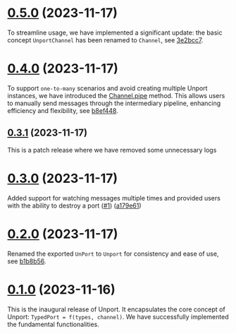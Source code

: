 # [0.5.0](https://github.com/ulivz/unport/compare/v0.3.1...v0.5.0) (2023-11-17)

To streamline usage, we have implemented a significant update: the basic concept `UnportChannel` has been renamed to `Channel`, see [3e2bcc7](https://github.com/web-infra-dev/unport/commit/3e2bcc73bb97e7d46b7c7f79a1b9481c98157bdc).

# [0.4.0](https://github.com/ulivz/unport/compare/v0.3.1...v0.4.0) (2023-11-17)


To support `one-to-many` scenarios and avoid creating multiple Unport instances, we have introduced the [Channel.pipe](https://github.com/web-infra-dev/unport#pipe) method. This allows users to manually send messages through the intermediary pipeline, enhancing efficiency and flexibility, see [b8ef448](https://github.com/web-infra-dev/unport/commit/b8ef4482088e994eef37823a6991a67a93c5c77c).



## [0.3.1](https://github.com/ulivz/unport/compare/v0.3.0...v0.3.1) (2023-11-17)

This is a patch release where we have removed some unnecessary logs 


# [0.3.0](https://github.com/ulivz/unport/compare/v0.2.0...v0.3.0) (2023-11-17)


Added support for watching messages multiple times and provided users with the ability to destroy a port ([#1](https://github.com/ulivz/unport/issues/1)) ([a179e61](https://github.com/ulivz/unport/commit/a179e616983004f04e40ae9b85ea73cbe81d9083))


# [0.2.0](https://github.com/ulivz/unport/compare/v0.1.0...v0.2.0) (2023-11-17)

Renamed the exported `UnPort` to `Unport` for consistency and ease of use, see [b1b8b56](b1b8b5694043f1bccbe3f86b78b20351988c0d4f).


# [0.1.0](https://github.com/ulivz/unport/compare/93c89d960e8dab105e5e1b46df2b2179bdb1c945...v0.1.0) (2023-11-16)

This is the inaugural release of Unport. It encapsulates the core concept of Unport: `TypedPort = f(types, channel)`. We have successfully implemented the fundamental functionalities.


